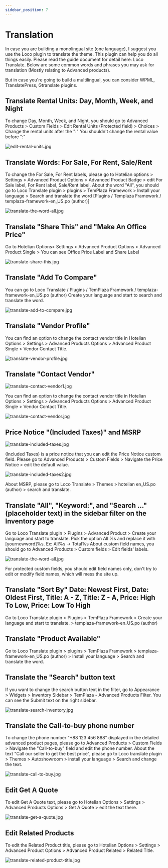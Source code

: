 ```yaml
---
sidebar_position: 7
---
```


# Translation

In case you are building a monolingual site (one language), I suggest you use the Loco plugin to translate the theme. This plugin can help you do all things easily.
Please read the guide document for detail here: Loco Translate. Below are some common words and phrases you may ask for translation (Mostly relating to Advanced products).

But in case you're going to build a multilingual, you can consider WPML, TranslatePress, Gtranslate plugins. 

## Translate Rental Units: Day, Month, Week, and Night

To change Day, Month, Week, and Night, you should go to Advanced Products > Custom Fields > Edit Rental Units (Protected field) > Choices > Change the rental units after the ":"
You shouldn't change the rental value before ":"

![edit-rental-units.jpg](img/edit-rental-units.jpg)

## Translate Words: For Sale, For Rent, Sale/Rent

To change the For Sale, For Rent labels, please go to Hotelian options > Settings > Advanced Product Options > Advanced Product Badge > edit For Sale label, For Rent label, Sale/Rent label.
About the word "All", you should go to Loco Translate plugin > plugins > TemPlaza Framework > Install your language > Search and translate the word
[Plugins / Templaza Framework /  templaza-framework-en_US.po (author)]

![translate-the-word-all.jpg](img/translate-the-word-all.jpg)

## Translate "Share This" and "Make An Office Price"

Go to Hotelian Options> Settings > Advanced Product Options > Advanced Product Single > You can see Office Price Label and Share Label

![translate-share-this.jpg](img/translate-share-this.jpg)

## Translate "Add To Compare"

You can go to Loco Translate / Plugins / TemPlaza Framework / templaza-framework-en_US.po (author)
Create your language and start to search and translate the word.

![translate-add-to-compare.jpg](img/translate-add-to-compare.jpg)

## Translate "Vendor Profile" 

You can find an option to change the contact vendor title in Hotelian Options > Settings > Advanced Products Options > Advanced Product Single > Vendor Contact Title.

![translate-vendor-profile.jpg](img/translate-vendor-profile.jpg)

## Translate "Contact Vendor"

![translate-contact-vendor1.jpg](img/translate-contact-vendor1.jpg)

You can find an option to change the contact vendor title in Hotelian Options > Settings > Advanced Products Options > Advanced Product Single > Vendor Contact Title.

![translate-contact-vendor.jpg](img/translate-contact-vendor.jpg)

## Price Notice "(Included Taxes)" and MSRP

![translate-included-taxes.jpg](img/translate-included-taxes.jpg)

(Included Taxes) is a price notice that you can edit the Price Notice custom field. Please go to Advanced Products > Custom Fields > Navigate the Price Notice > edit the default value. 

![translate-included-taxes2.jpg](img/translate-included-taxes2.jpg)

About MSRP, please go to Loco Translate > Themes > hotelian en_US.po (author) > search and translate.

## Translate "All", "Keyword:", and "Search ..." (placeholder text) in the sidebar filter on the Inventory page

Go to Loco Translate plugin > Plugins > Advanced Product > Create your language and start to translate. Pick the option All %s and replace it with [yournewword]%s.
Ex: All%s -> Total%s
About custom field names, you should go to Advanced Products > Custom fields > Edit fields' labels. 

![translate-the-word-all.jpg](img/translate-the-word-all.jpg)

For protected custom fields, you should edit field names only, don't try to edit or modify field names, which will mess the site up. 

## Translate "Sort By" Date: Newest First, Date: Oldest First, Title: A - Z, Title: Z - A, Price: High To Low, Price: Low To High

Go to Loco Translate plugin > Plugins > TemPlaza Framework > Create your language and start to translate. > templaza-framework-en_US.po (author)

## Translate "Product Available"

Go to Loco Translate plugin > plugins > TemPlaza Framework >  templaza-framework-en_US.po (author) > Install your language > Search and translate the word.

## Translate the "Search" button text

If you want to change the search button text in the filter, go to Appearance > Widgets > Inventory Sidebar > TemPlaza - Advanced Products Filter.
You can see the Submit text on the right sidebar.

![translate-search-inventory.jpg](img/translate-search-inventory.jpg)

## Translate the Call-to-buy phone number

To change the phone number "+88 123 456 888" displayed in the detailed advanced product pages, please go to Advanced Products > Custom Fields > Navigate the "Call-to-buy" field and edit the phone number.
About the text "Call our seller to get the best price", please go to Loco translate plugin > Themes > Autoshowroom > install your language > Search and change the text.

![translate-call-to-buy.jpg](img/translate-call-to-buy.jpg)

## Edit Get A Quote

To edit Get A Quote text, please go to Hotelian Options > Settings > Advanced Products Options > Get A Quote > edit the text there. 

![translate-get-a-quote.jpg](img/translate-get-a-quote.jpg)

## Edit Related Products

To edit the Related Product title, please go to Hotelian Options > Settings > Advanced Product Options > Advanced Product Related > Related Title. 

![translate-related-product-title.jpg](img/translate-related-product-title.jpg)





